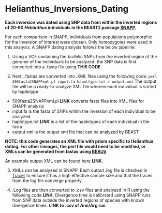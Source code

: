 # Helianthus_Inversions_Dating

**Each inversion was dated using SNP data from within the inverted regions of 20-60 *Helianthus* individuals in the BEAST2 package [SNAPP](https://github.com/BEAST2-Dev/SNAPP).**

For each comparison in SNAPP, individuals from populations polymorphic for the inversion of interest were chosen. Only homozygotes were used in this analysis. A SNAPP dating analysis follows the below pipeline:

1. Using a VCF containing the biallelic SNPs from the inverted region of the genome of the individuals to be analyzed, the SNP data is first converted into a .fasta file using **THIS CODE**.

2. Next, .fastas are converted into .XML files using the following code: `perl 500fasta2SNAPPxml.pl input.fa hapoltype.txt > output.xml`
The output file will be a ready-to-analyze XML file wherein each individual is sorted by haplotype.
- 500fasta2SNAPPxml.pl **LINK** converts fasta files into XML files for SNAPP analysis
- input.fa is the fasta of SNPs within the inversion of each individual to be analyzed
- haplotype.txt **LINK** is a list of the haplotypes of each individual in the fasta
- output.xml is the output xml file that can be analyzed by BEAST

**NOTE: this code generates an XML file with priors specific to Helianthus dating. For other lineages, the perl file would need to be modified, or XMLs can be generated from fastas using [BEAUti](https://github.com/CompEvol/beast2/tree/master/src/beast/app/beauti)**

An example output XML can be found here **LINK**.

3. XMLs can be analyzed in SNAPP. Each output .log file is checked in [Tracer](https://github.com/beast-dev/tracer) to ensure it has a high effective sample size and that the traces from the log file converge properly. 

4. .Log files are then converted to .csv files and analyzed in R using the following code **LINK**. Divergence time is calibrated using SNAPP runs from SNP data outside the inverted regions of species with known divergence times. **LINK to .csv of Ann/Arg run** 
